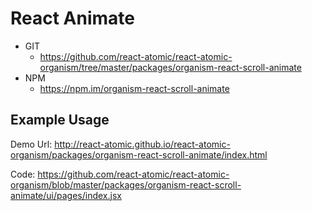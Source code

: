 React Animate 
===============
   * GIT
      * https://github.com/react-atomic/react-atomic-organism/tree/master/packages/organism-react-scroll-animate
   * NPM
      * https://npm.im/organism-react-scroll-animate

## Example Usage
Demo Url:
http://react-atomic.github.io/react-atomic-organism/packages/organism-react-scroll-animate/index.html

Code:
https://github.com/react-atomic/react-atomic-organism/blob/master/packages/organism-react-scroll-animate/ui/pages/index.jsx




